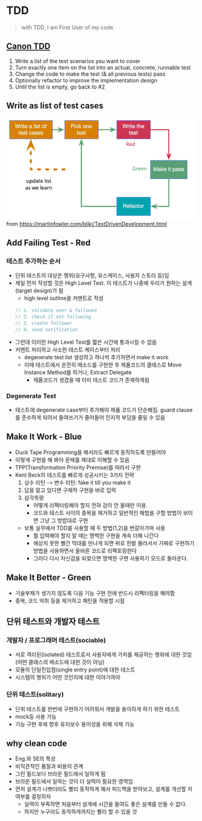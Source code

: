 # TDD

> with TDD, I am First User of my code

## [Canon TDD](https://tidyfirst.substack.com/p/canon-tdd)

1. Write a list of the test scenarios you want to cover
2. Turn exactly one item on the list into an actual, concrete, runnable test
3. Change the code to make the test (& all previous tests) pass
4. Optionally refactor to improve the implementation design
5. Until the list is empty, go back to #2

## Write as list of test cases

![tdd-01.png](../images/tdd-01.png)
from https://martinfowler.com/bliki/TestDrivenDevelopment.html

## Add Failing Test - Red

### 테스트 추가하는 순서

- 단위 테스트의 대상은 행위(요구사항, 유스케이스, 사용자 스토리 등)임
- 제일 먼저 작성할 것은 High Level Test. 이 테스트가 나중에 우리가 원하는 설계(target design)가 됨
    - high level outline을 커멘트로 작성
  ```java
  // 1. validate user & followed
  // 2. check if not following
  // 3. create follower
  // 4. send notification
  ```
- 그런데 이러한 High Level Test를 짧은 시간에 통과시킬 수 없음
- 커멘트 처리하고 사소한 테스트 케이스부터 처리
    - degenerate test list 생성하고 하나씩 추가하면서 make it work
    - 이때 테스트에서 온전히 메소드를 구현한 후 제품코드의 클래스로 Move Instance Method를 하거나, Extract Delegate
        - 제품코드가 생겼을 때 이미 테스트 코드가 존재하게됨

### Degenerate Test

- 테스트에 degenerate case부터 추가해야 제품 코드가 단순해짐. guard clause를 준수하게 되어서 들여쓰기가 줄어들어 인지적 부담을 줄일 수 있음

## Make It Work - Blue

- Duck Tape Programming을 해서라도 빠르게 동작하도록 만들어야
- 이렇게 구현을 해 봐야 문제를 제대로 이해할 수 있음
- TPP(Transformation Priority Premise)를 따라서 구현
- Kent Beck의 테스트를 빠르게 성공시키는 3가지 전략
    1. 상수 리턴 -> 변수 리턴: fake it till you make it
    2. 답을 알고 있다면 구체적 구현을 바로 입력
    3. 삼각측량
        - 어떻게 리팩터링해야 할지 전혀 감이 안 올때만 이용.
        - 코드와 테스트 사이의 중복을 제거하고 일반적인 해법을 구할 방법이 보이면 그냥 그 방밥대로 구현
    - 보통 실무에서 TDD를 사용할 때 두 방법(1,2)을 번갈아가며 사용
        - 뭘 입력해야 할지 알 때는 명백한 구현을 계속 더해 나간다
        - 예상치 못한 빨간 막대를 만나게 되면 뒤로 한발 물러서서 가짜로 구현하기 방법을 사용하면서 올바른 코드로 리팩토링한다
        - 그러다 다시 자신감을 되찾으면 명백한 구현 사용하기 모드로 돌아온다.

## Make It Better - Green

- 기술부채가 생기지 않도록 다음 기능 구현 전에 반드시 리팩터링을 해야함
- 중복, 코드 악취 등을 제거하고 패턴을 적용할 시점

## 단위 테스트와 개발자 테스트

### 개발자 / 프로그래머 테스트(sociable)

- 서로 격리된(isolated) 테스트로서 사용자에게 가치를 제공하는 행위에 대한 것임(어떤 클래스의 메소드에 대한 것이 아님)
- 모듈의 단일진입점(single entry point)에 대한 테스트
- 시스템의 행위가 어떤 것인지에 대한 이야기여야

### 단위 테스트(solitary)

- 단위 테스트를 한번에 구현하기 어려워서 개발을 용이하게 하기 위한 테스트
- mock등 사용 가능
- 기능 구현 후에 향후 유지보수 용이성을 위해 삭제 가능

## why clean code

- Eng.와 SE의 특성
- 비직관적인 품질과 비용의 관계
- 그린 필드보다 브라운 필드에서 일하게 됨
- 브라운 필드에서 일하는 것이 더 실력이 필요한 영역임
- 먼저 설계가 나쁘더라도 빨리 동작하게 해서 피드백을 받아보고, 설계를 개선할 지 여부를 결정하자
    - 실력이 부족하면 처음부터 설계에 시간을 들여도 좋은 설계를 만들 수 없다.
    - 하지만 누구라도 동작하게까지는 빨리 할 수 있을 것
